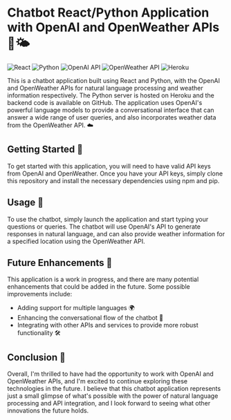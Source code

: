 # Chatbot React/Python Application with OpenAI and OpenWeather APIs 🤖🌤️

![React](https://img.shields.io/static/v1?style=for-the-badge&message=React&color=61DAFB&logo=React&logoColor=FFFFFF&label=)
![Python](https://img.shields.io/static/v1?style=for-the-badge&message=Python&color=3776AB&logo=Python&logoColor=FFFFFF&label=)
![OpenAI API](https://img.shields.io/static/v1?style=for-the-badge&message=OpenAI%20API&color=1B1F23&logo=OpenAI&logoColor=FFFFFF&label=)
![OpenWeather API](https://img.shields.io/static/v1?style=for-the-badge&message=OpenWeather%20API&color=FFA500&logo=OpenWeatherMap&logoColor=FFFFFF&label=)
![Heroku](https://img.shields.io/static/v1?style=for-the-badge&message=Heroku&color=430098&logo=Heroku&logoColor=FFFFFF&label=)

This is a chatbot application built using React and Python, with the OpenAI and OpenWeather APIs for natural language processing and weather information respectively. The Python server is hosted on Heroku and the backend code is available on GitHub. The application uses OpenAI's powerful language models to provide a conversational interface that can answer a wide range of user queries, and also incorporates weather data from the OpenWeather API. ☁️

## Getting Started 🚀

To get started with this application, you will need to have valid API keys from OpenAI and OpenWeather. Once you have your API keys, simply clone this repository and install the necessary dependencies using npm and pip.

## Usage 📝

To use the chatbot, simply launch the application and start typing your questions or queries. The chatbot will use OpenAI's API to generate responses in natural language, and can also provide weather information for a specified location using the OpenWeather API.

## Future Enhancements 🔮

This application is a work in progress, and there are many potential enhancements that could be added in the future. Some possible improvements include:

- Adding support for multiple languages 🌍
- Enhancing the conversational flow of the chatbot 💬
- Integrating with other APIs and services to provide more robust functionality 🛠️

## Conclusion 🎉

Overall, I'm thrilled to have had the opportunity to work with OpenAI and OpenWeather APIs, and I'm excited to continue exploring these technologies in the future. I believe that this chatbot application represents just a small glimpse of what's possible with the power of natural language processing and API integration, and I look forward to seeing what other innovations the future holds.
